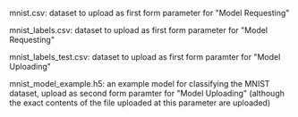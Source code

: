 mnist.csv: dataset to upload as first form parameter for "Model Requesting"

mnist_labels.csv: dataset to upload as first form parameter for "Model Requesting"

mnist_labels_test.csv: dataset to upload as first form paramter for "Model Uploading"

mnist_model_example.h5: an example model for classifying the MNIST dataset, upload as second form paramter for "Model Uploading" (although the exact contents of the file uploaded at this parameter are uploaded)
